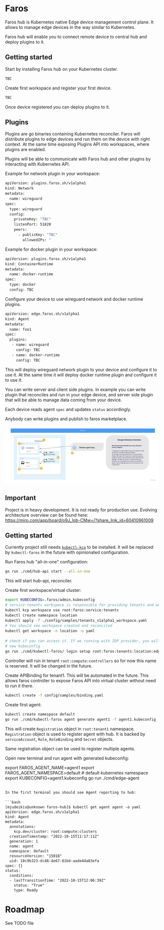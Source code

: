 # Faros

Faros hub is Kubernetes native Edge device management control plane.
It allows to manage edge devices in the way similar to Kubernetes.

Faros hub will enable you to connect remote device to central hub and deploy plugins to it.

## Getting started

Start by installing Faros hub on your Kubernetes cluster.

```bash
TBC
```

Create first workspace and register your first device.

```bash
TBC
```

Once device registered you can deploy plugins to it.

## Plugins

Plugins are go binaries containing Kubernetes reconciler. Faros will distribute
plugins to edge devices and run them on the device with right context. At the same time
exposing Plugins API into workspaces, where plugins are enabled.

Plugins will be able to communicate with Faros hub and other plugins by interacting
with Kubernetes API.

Example for network plugin in your workspace:
```bash
apiVersion: plugins.faros.sh/v1alpha1
kind: Network
metadata:
  name: wireguard
spec:
  type: wireguard
  config:
    privateKey: "TBC"
    listenPort: 51820
    peers:
      - publicKey: "TBC"
        allowedIPs: "
```

Example for docker plugin in your workspace:
```bash
apiVersion: plugins.faros.sh/v1alpha1
kind: ContainerRuntime
metadata:
  name: docker-runtime
spec:
  type: docker
  config: TBC
```

Configure your device to use wireguard network and docker runtime plugins.

```bash
apiVersion: edge.faros.sh/v1alpha1
kind: Agent
metadata:
  name: foo1
spec:
  plugins:
   - name: wireguard
     config: TBC
   - name: docker-runtime
     config: TBC
```

This will deploy wireguard network plugin to your device and configure it to use it.
At the same time it will deploy docker runtime plugin and configure it to use it.

You can write server and client side plugins. In example you can write plugin that
reconciles and run in your edge device, and server side plugin that will be able to
manage data coming from your device.

Each device reads agent `spec` and updates `status` accordingly.

Anybody can write plugins and publish to faros marketplace.

![High level diagram](docs/img/hl.jpg)

## Important

Project is in heavy development. It is not ready for production use.
Evolving architecture overview can be found here:
https://miro.com/app/board/o9J_lob-CMw=/?share_link_id=60410961009

## Getting started

Currently project still needs [`kubectl-kcp`](https://github.com/kcp-dev/kcp) to be installed. It will be replaced
by `kubectl-faros` in the future with opinionated configuration.

Run Faros hub "all-in-one" configuration:

```bash
go run ./cmd/hub-api start --all-in-one
```

This will start hub-api, reconciler.

Create first workspace/virtual cluster:

```bash
export KUBECONFIG=.faros/admin.kubeconfig
# service:tenants workspace is responsible for providing tenants and workspaces
kubectl kcp workspace use root:faros:service:tenants
kubectl create namespace location
kubectl apply -f ./config/samples/tenants_v1alpha1_workspace.yaml
# You should see workspace created and reconciled
kubectl get workspace -n location -o yaml

# check if you can access it. If we running with IDP provider, you will need to login and generate
# new kubeconfig
go run ./cmd/kubectl-faros/ login setup root:faros:tenants:location:edge --kubeconfig edge1.kubeconfig

```

Controller will run in tenant `root:compute:controllers` so for now this name
is reserved. It will be changed in the future.

Create APIBinding for tenant1. This will be automated in the future.
This allows faros controller to expose Faros API into virtual cluster without
need to run it there.

```bash
kubectl create -f config/samples/binding.yaml
```

Create first agent:

```bash
kubectl create namespace default
go run ./cmd/kubectl-faros agent generate agent1 -f agent1.kubeconfig
```

This will create `Registration` object in `root:tenant1` namespace.
`Registration` object is used to register agent with hub. It is backed by `serviceAccount`,
`Role`, `RoleBinding` and `Secret` objects.

Same registration object can be used to register multiple agents.

Open new terminal and run agent with generated kubeconfig:

export FAROS_AGENT_NAME=agent1
export FAROS_AGENT_NAMESPACE=default # default kubernetes namespace
export KUBECONFIG=agent1.kubeconfig
go run ./cmd/edge-agent
```

In the first terminal you should see Agent reporting to hub:

```bash
[mjudeikis@unknown faros-hub]$ kubectl get agent agent -o yaml
apiVersion: edge.faros.sh/v1alpha1
kind: Agent
metadata:
  annotations:
    kcp.dev/cluster: root:compute:clusters
  creationTimestamp: "2022-10-15T11:17:11Z"
  generation: 1
  name: agent
  namespace: default
  resourceVersion: "15018"
  uid: 18c9b323-dc48-4e67-81bd-aade4da83efa
spec: {}
status:
  conditions:
  - lastTransitionTime: "2022-10-15T12:06:39Z"
    status: "True"
    type: Ready
```


# Roadmap

See TODO file
